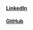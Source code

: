 #### [LinkedIn](https://www.linkedin.com/in/jahedur-rahman)

#### [GitHub](https://github.com/jahed323)
